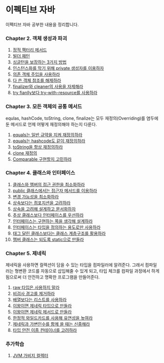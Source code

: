 # 이펙티브 자바 
이펙티브 자바 공부한 내용을 정리합니다.

### Chapter 2. 객체 생성과 파괴
1. [정적 팩터리 메서드](ch2/정적_팩터리_메서드.md)
2. [빌더 패턴](ch2/빌더_패턴.md)
3. [싱글턴을 보장하는 3가지 방법](ch2/싱글턴을_보장하기.md)
4. [인스턴스화를 막기 위해 private 생성자를 이용하자](ch2/인스턴스와_private생성자.md)
5. [의존 객체 주입을 사용하라](ch2/의존_객체_주입을_사용하라.md)
6. [다 쓴 객체 참조를 해제하라](ch2/다_쓴_객체_참조를_해제하라.md)
7. [finalizer와 cleaner의 사용을 자제해라](ch2/finalizer와_cleaner_사용을_피하라.md)
8. [try fianlly보다 try-with-resource를 사용하라](ch2/try_finally보다는_try-with-resource를_사용하라.md)

### Chapter 3. 모든 객체의 공통 메서드
equlas, hashCode, toString, clone, finalize는 모두 재정의(Overriding)를 염두에 둔 메서드로 언제 어떻게 재정의해야 하는지 다룬다.
1. [equals는 일반 규약을 지켜 재정의하라](ch3/equlas는_일반_규약을_지켜_재정의하라.md)
2. [equals는 hashcode도 같이 재정의하라](ch3/equlas를_재정의할때는_hashcode도_재정의하자.md)
3. [toString을 항상 재정의하라](ch3/toString을_항상_재정의하라.md)
4. [clone 재정의](ch3/clone_재정의.md)
5. [Comparable 구현할지 고민하라](ch3/Comparable을_구현할지_고민하라.md)

### Chapter 4. 클래스와 인터페이스
1. [클래스와 멤버의 접근 권한을 최소화하라](ch4/클래스와_멤버의_접근_권한을_최소화하라.md)
2. [public 클래스에서는 접근자 메서드를 이용하라](ch4/public클래스에서는_public필드가_아닌_접근자_메서드를_사용하라.md)
3. [변경 가능성을 최소화하라](ch4/변경_가능성을_최소화하라.md)
4. [상속보다는 컴포지션을 고려하라](ch4/상속보다는_컴포지션을_사용하라.md)
5. [상속을 고려해 설계하고 문서화하자](ch4/상속을_고려해_설계하고_문서화하라.md)
6. [추상 클래스보다 인터페이스를 우선하라](ch4/추상_클래스보다_인터페이스를_우선하라.md)
7. [인터페이스는 구현하는 쪽을 생각해 설계하라](ch4/인터페이스는_구현하는_쪽을_생각해_설계하라.md)
8. [인터페이스는 타입을 정의하는 용도로만 사용하라](ch4/인터페이스는_타입을_정의하는_용도로만_사용하라.md)
9. [태그 달린 클래스보다는 클래스 계층구조를 활용하라](ch4/태그_달린_클래스보다는_클래스_계층구조를_활용하라.md)
10. [멤버 클래스는 되도록 static으로 만들라](ch4/멤버_클래스는_되도록_static으로_만들라.md)

### Chapter 5. 제네릭
제네릭을 사용하면 컬렉션이 담을 수 있는 타입을 컴파일러에 알려준다. 그래서 컴파일러는 형변환 코드를 자동으로 삽입해줄 수 있게 되고, 타입 체크를 컴파일 과정에서 하게 됨으로써 
더 안전하고 명확한 프로그램을 만들어준다.
1. [raw 타입은 사용하지 말라](ch5/raw타입은_사용하지_말자.md)
2. [비검사 경고를 제거하라](ch5/비검사_경고를_제거하라.md)
3. [배열보다는 리스트를 사용하라](ch5/배열보다는_리스트를_사용하라.md)
4. [이왕이면 제네릭 타입으로 만들라](ch5/이왕이면_제네릭_타입으로_만들라.md)
5. [이왕이면 제네릭 메서드로 만들라](ch5/이왕이면_제네릭_메서드로_만들라.md)
6. [한정적 와일드카드를 사용해 유연성을 높여라](ch5/한정적_와일드카드를_사용해_API_유연성을_높이라.md)
7. [제네릭과 가변인수를 함께 쓸 때는 신중해라](ch5/제네릭과_가변인수를_함께_쓸_때는_신중하라.md)
8. [타입 안전 이종 컨테이너를 고려하라](ch5/타입_안전_이종_컨테이너를_고려하라.md)


### 추가학습
1. [JVM 가비지 컬렉터](./가비지_컬렉터.md)